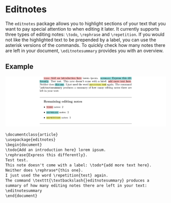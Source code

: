 # Editnotes

The `editnotes` package allows you to highlight sections of your text that you want to pay special attention to when editing it later.
It currently supports three types of editing notes: `\todo`, `\rephrase` and `\repetition`.
If you would not like the highlighted text to be prepended by a label, you can use the asterisk versions of the commands.
To quickly check how many notes there are left in your document, `\editnotesummary` provides you with an overview.

## Example

![Screenshot of the output of the code below](https://github.com/verenablaschke/tex-packages/blob/main/editnotes/editnotes-demo-wide.png)

```
\documentclass{article}
\usepackage{editnotes}
\begin{document}
\todo{Add an introduction here} lorem ipsum.
\rephrase{Express this differently}.
Test test.
This note doesn't come with a label: \todo*{add more text here}.
Neither does \rephrase*{this one}.
I just used the word \repetition{test} again.
The command \texttt{\textbackslash{}editnotesummary} produces a summary of how many editing notes there are left in your text:
\editnotesummary
\end{document}
```

